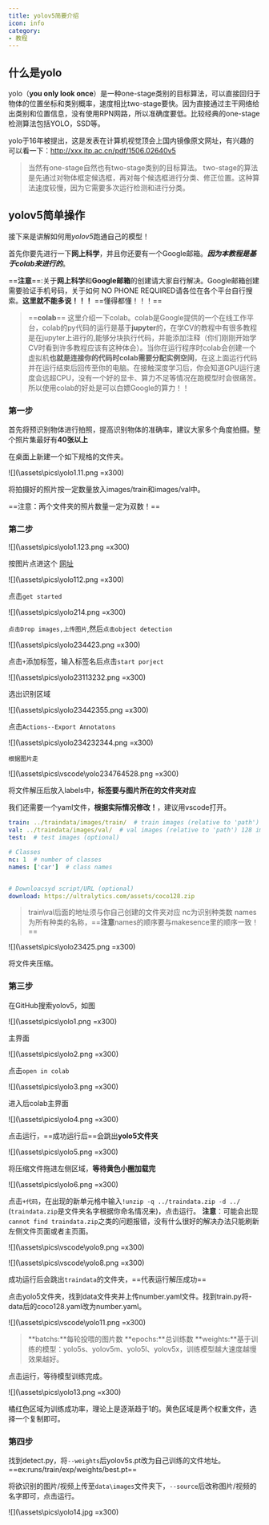 ```yaml
---
title: yolov5简要介绍
icon: info
category:
- 教程
---
```


## 什么是yolo

yolo（**you only look once**）是一种one-stage类别的目标算法，可以直接回归于物体的位置坐标和类别概率，速度相比two-stage要快。因为直接通过主干网络给出类别和位置信息，没有使用RPN网路，所以准确度要低。比较经典的one-stage检测算法包括YOLO，SSD等。

yolo于16年被提出，这是发表在计算机视觉顶会上国内镜像原文网址，有兴趣的可以看一下：<http://xxx.itp.ac.cn/pdf/1506.02640v5>
>当然有one-stage自然也有two-stage类别的目标算法。
two-stage的算法是先通过对物体框定候选框，再对每个候选框进行分类、修正位置。这种算法速度较慢，因为它需要多次运行检测和进行分类。

## yolov5简单操作

接下来是讲解如何用*yolov5*跑通自己的模型！

首先你要先进行一下**网上科学**，并且你还要有一个Google邮箱。***因为本教程是基于colab来进行的***。

==**注意**==:关于**网上科学**和**Google邮箱**的创建请大家自行解决。Google邮箱创建需要验证手机号码，关于如何 NO PHONE REQUIRED请各位在各个平台自行搜索。**这里就不能多说！！！** ==懂得都懂！！！==

>==**colab**==
这里介绍一下colab。colab是Google提供的一个在线工作平台，colab的py代码的运行是基于**jupyter**的，在学CV的教程中有很多教程是在jupyter上进行的,能够分块执行代码，并能添加注释（你们刚刚开始学CV时看到许多教程应该有这种体会）。当你在运行程序时colab会创建一个虚拟机**也就是连接你的代码时colab需要分配实例空间**，在这上面运行代码并在运行结束后回传至你的电脑。在接触深度学习后，你会知道GPU运行速度会远超CPU，没有一个好的显卡、算力不足等情况在跑模型时会很痛苦。所以使用colab的好处是可以白嫖Google的算力！！

### 第一步

首先将预识别物体进行拍照，提高识别物体的准确率，建议大家多个角度拍摄。整个照片集最好有**40张以上**

在桌面上新建一个如下规格的文件夹。

![](\assets\pics\yolo1.11.png =x300)

将拍摄好的照片按一定数量放入images/train和images/val中。

==注意：两个文件夹的照片数量一定为双数！==

### 第二步

![](\assets\pics\yolo1.123.png =x300)

按图片点进这个 [网址](https://www.makesense.ai)

![](\assets\pics\yolo112.png =x300)

点击`get started`

![](\assets\pics\yolo214.png =x300)

`点击Drop images,上传图片`,然后`点击object detection`

![](\assets\pics\yolo234423.png =x300)

点击`+`添加标签，输入标签名后点击`start porject`

![](\assets\pics\yolo23113232.png =x300)

选出识别区域

![](\assets\pics\yolo23442355.png =x300)

点击`Actions--Export Annotatons`

![](\assets\pics\yolo234232344.png =x300)

`根据图片走`

![](\assets\pics\vscode\yolo234764528.png =x300)

将文件解压后放入labels中，**标签要与图片所在的文件夹对应**

我们还需要一个yaml文件，**根据实际情况修改！**，建议用vscode打开。

```yaml
train: ../traindata/images/train/  # train images (relative to 'path') 128 images
val: ../traindata/images/val/  # val images (relative to 'path') 128 images
test:  # test images (optional)

# Classes
nc: 1  # number of classes
names: ['car']  # class names


# Downloacsyd script/URL (optional)
download: https://ultralytics.com/assets/coco128.zip
```

>train\val后面的地址须与你自己创建的文件夹对应
nc为识别种类数
names为所有种类的名称，==**注意**names的顺序要与makesence里的顺序一致！==

![](\assets\pics\yolo23425.png =x300)

将文件夹压缩。

### 第三步

在GitHub搜索yolov5，如图

![](\assets\pics\yolo1.png =x300)

主界面

![](\assets\pics\yolo2.png =x300)

点击`open in colab`

![](\assets\pics\yolo3.png =x300)

进入后colab主界面

![](\assets\pics\yolo4.png =x300)

点击运行，==成功运行后==会跳出**yolo5文件夹**

![](\assets\pics\yolo5.png =x300)

将压缩文件拖进左侧区域，**等待黄色小圈加载完**

![](\assets\pics\yolo6.png =x300)

点击`+代码`，在出现的新单元格中输入`!unzip -q ../traindata.zip -d ../`   (`traindata.zip`是文件夹名字根据你命名情况来)，点击运行。 **注意**：可能会出现`cannot find traindata.zip`之类的问题报错，没有什么很好的解决办法只能刷新左侧文件页面或者主页面。

![](\assets\pics\vscode\yolo9.png =x300)

![](\assets\pics\vscode\yolo8.png =x300)

成功运行后会跳出`traindata`的文件夹，==代表运行解压成功==

点击yolo5文件夹，找到data文件夹并上传number.yaml文件。找到train.py将-data后的coco128.yaml改为number.yaml。

![](\assets\pics\vscode\yolo11.png =x300)

>**batchs:**每轮投喂的图片数
**epochs:**总训练数
**weights:**基于训练的模型：yolo5s、yolov5m、yolo5l、yolov5x，训练模型越大速度越慢效果越好。

点击运行，等待模型训练完成。

![](\assets\pics\yolo13.png =x300)

橘红色区域为训练成功率，理论上是逐渐趋于1的。黄色区域是两个权重文件，选择一个复制即可。

### 第四步

找到detect.py，将`--weights`后yolov5s.pt改为自己训练的文件地址。  ==ex:runs/train/exp/weights/best.pt==   

将欲识别的图片/视频上传至`data\images`文件夹下，`--source`后改称图片/视频的名字即可，点击运行。

![](\assets\pics\yolo14.jpg =x300)